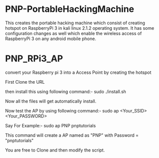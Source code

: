 # PNP-PortableHackingMachine
This creates the portable hacking machine which consist of creating hotspot on RaspberryPi 3 in kali linux 2.1.2 operating system. It has some configuration changes as well which enable the wireless access of RaspberryPi 3 on any android mobile phone. 

# PNP_RPi3_AP
convert your Raspberry pi 3 into a Access Point by creating the hotspot

First Clone the URL

then install this using following command:-
sudo ./install.sh 

Now all the files will get automatically install.

Now test the AP by using following command:-
sudo ap <Your_SSID> <Your_PASSWORD>

Say For Example:-
sudo ap PNP pnptutorials

This command will create a AP named as "PNP" with Password = "pnptutorials"

You are free to Clone and then modify the script.
